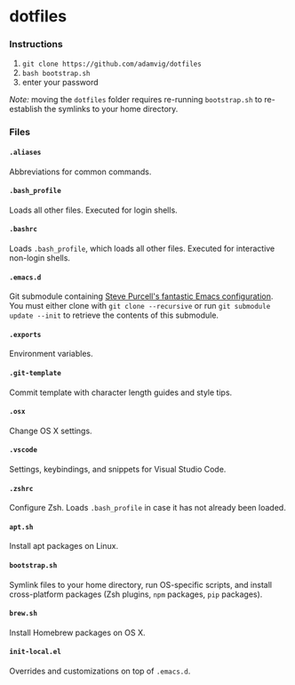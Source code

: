 # dotfiles

### Instructions
1. `git clone https://github.com/adamvig/dotfiles`
2. `bash bootstrap.sh`
3. enter your password

*Note:* moving the `dotfiles` folder requires re-running `bootstrap.sh` to re-establish the symlinks to your home directory.

### Files
#### `.aliases`
Abbreviations for common commands.  
#### `.bash_profile`  
Loads all other files. Executed for login shells.  
#### `.bashrc`  
Loads `.bash_profile`, which loads all other files. Executed for interactive non-login shells.  
#### `.emacs.d`  
Git submodule containing [Steve Purcell's fantastic Emacs configuration](https://github.com/purcell/emacs.d). You must either clone with `git clone --recursive` or run `git submodule update --init` to retrieve the contents of this submodule.  
#### `.exports`  
Environment variables.  
#### `.git-template`  
Commit template with character length guides and style tips.  
#### `.osx`  
Change OS X settings.  
#### `.vscode`
Settings, keybindings, and snippets for Visual Studio Code.  
#### `.zshrc`  
Configure Zsh. Loads `.bash_profile` in case it has not already been loaded.  
#### `apt.sh`  
Install apt packages on Linux.  
#### `bootstrap.sh`  
Symlink files to your home directory, run OS-specific scripts, and install cross-platform packages (Zsh plugins, `npm` packages, `pip` packages).  
#### `brew.sh`  
Install Homebrew packages on OS X.  
#### `init-local.el`  
Overrides and customizations on top of `.emacs.d`.  
